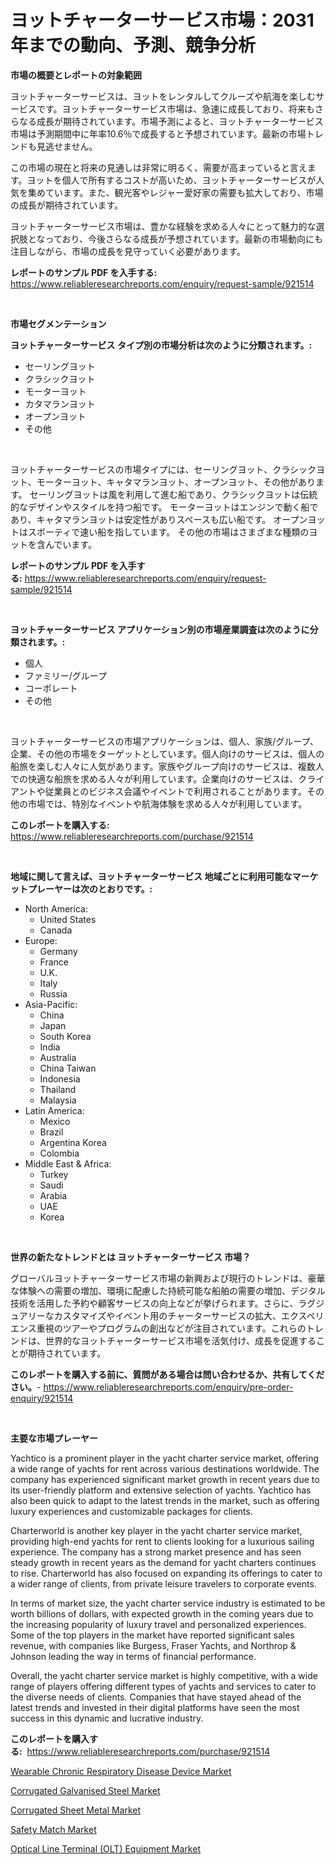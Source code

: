 <p><h1>ヨットチャーターサービス市場：2031年までの動向、予測、競争分析</h1></p><p><strong>市場の概要とレポートの対象範囲</strong></p>
<p><p>ヨットチャーターサービスは、ヨットをレンタルしてクルーズや航海を楽しむサービスです。ヨットチャーターサービス市場は、急速に成長しており、将来もさらなる成長が期待されています。市場予測によると、ヨットチャーターサービス市場は予測期間中に年率10.6％で成長すると予想されています。最新の市場トレンドも見逃せません。</p><p>この市場の現在と将来の見通しは非常に明るく、需要が高まっていると言えます。ヨットを個人で所有するコストが高いため、ヨットチャーターサービスが人気を集めています。また、観光客やレジャー愛好家の需要も拡大しており、市場の成長が期待されています。</p><p>ヨットチャーターサービス市場は、豊かな経験を求める人々にとって魅力的な選択肢となっており、今後さらなる成長が予想されています。最新の市場動向にも注目しながら、市場の成長を見守っていく必要があります。</p></p>
<p><strong>レポートのサンプル PDF を入手する:</strong> <a href="https://www.reliableresearchreports.com/enquiry/request-sample/921514">https://www.reliableresearchreports.com/enquiry/request-sample/921514</a></p>
<p>&nbsp;</p>
<p><strong>市場セグメンテーション</strong></p>
<p><strong>ヨットチャーターサービス タイプ別の市場分析は次のように分類されます。:</strong></p>
<p><ul><li>セーリングヨット</li><li>クラシックヨット</li><li>モーターヨット</li><li>カタマランヨット</li><li>オープンヨット</li><li>その他</li></ul></p>
<p>&nbsp;</p>
<p><p>ヨットチャーターサービスの市場タイプには、セーリングヨット、クラシックヨット、モーターヨット、キャタマランヨット、オープンヨット、その他があります。 セーリングヨットは風を利用して進む船であり、クラシックヨットは伝統的なデザインやスタイルを持つ船です。 モーターヨットはエンジンで動く船であり、キャタマランヨットは安定性がありスペースも広い船です。 オープンヨットはスポーティで速い船を指しています。 その他の市場はさまざまな種類のヨットを含んでいます。</p></p>
<p><strong>レポートのサンプル PDF を入手する:</strong>&nbsp;<a href="https://www.reliableresearchreports.com/enquiry/request-sample/921514">https://www.reliableresearchreports.com/enquiry/request-sample/921514</a></p>
<p>&nbsp;</p>
<p><strong> ヨットチャーターサービス アプリケーション別の市場産業調査は次のように分類されます。:</strong></p>
<p><ul><li>個人</li><li>ファミリー/グループ</li><li>コーポレート</li><li>その他</li></ul></p>
<p>&nbsp;</p>
<p><p>ヨットチャーターサービスの市場アプリケーションは、個人、家族/グループ、企業、その他の市場をターゲットとしています。個人向けのサービスは、個人の船旅を楽しむ人々に人気があります。家族やグループ向けのサービスは、複数人での快適な船旅を求める人々が利用しています。企業向けのサービスは、クライアントや従業員とのビジネス会議やイベントで利用されることがあります。その他の市場では、特別なイベントや航海体験を求める人々が利用しています。</p></p>
<p><strong>このレポートを購入する:</strong>&nbsp; <a href="https://www.reliableresearchreports.com/purchase/921514">https://www.reliableresearchreports.com/purchase/921514</a></p>
<p>&nbsp;</p>
<p><strong>地域に関して言えば、ヨットチャーターサービス 地域ごとに利用可能なマーケットプレーヤーは次のとおりです。:</strong></p>
<p><ul>
    <li>
        North America:
        <ul>
            <li>United States</li>
            <li>Canada</li>
        </ul>
    </li>
    <li>
        Europe:
        <ul>
            <li>Germany</li>
            <li>France</li>
            <li>U.K.</li>
            <li>Italy</li>
            <li>Russia</li>
        </ul>
    </li>
    <li>
        Asia-Pacific:
        <ul>
            <li>China</li>
            <li>Japan</li>
            <li>South Korea</li>
            <li>India</li>
            <li>Australia</li>
            <li>China Taiwan</li>
            <li>Indonesia</li>
            <li>Thailand</li>
            <li>Malaysia</li>
        </ul>
    </li>
    <li>
        Latin America:
        <ul>
            <li>Mexico</li>
            <li>Brazil</li>
            <li>Argentina Korea</li>
            <li>Colombia</li>
        </ul>
    </li>
    <li>
        Middle East & Africa:
        <ul>
            <li>Turkey</li>
            <li>Saudi</li>
            <li>Arabia</li>
            <li>UAE</li>
            <li>Korea</li>
        </ul>
    </li>
    </ul></p>
<p>&nbsp;</p>
<p><strong>世界の新たなトレンドとは ヨットチャーターサービス 市場？</strong></p>
<p><p>グローバルヨットチャーターサービス市場の新興および現行のトレンドは、豪華な体験への需要の増加、環境に配慮した持続可能な船舶の需要の増加、デジタル技術を活用した予約や顧客サービスの向上などが挙げられます。さらに、ラグジュアリーなカスタマイズやイベント用のチャーターサービスの拡大、エクスペリエンス重視のツアーやプログラムの創出などが注目されています。これらのトレンドは、世界的なヨットチャーターサービス市場を活気付け、成長を促進することが期待されています。</p></p>
<p><strong>このレポートを購入する前に、質問がある場合は問い合わせるか、共有してください。</strong>- <a href="https://www.reliableresearchreports.com/enquiry/pre-order-enquiry/921514">https://www.reliableresearchreports.com/enquiry/pre-order-enquiry/921514</a></p>
<p>&nbsp;</p>
<p><strong>主要な市場プレーヤー</strong></p>
<p><p>Yachtico is a prominent player in the yacht charter service market, offering a wide range of yachts for rent across various destinations worldwide. The company has experienced significant market growth in recent years due to its user-friendly platform and extensive selection of yachts. Yachtico has also been quick to adapt to the latest trends in the market, such as offering luxury experiences and customizable packages for clients.</p><p>Charterworld is another key player in the yacht charter service market, providing high-end yachts for rent to clients looking for a luxurious sailing experience. The company has a strong market presence and has seen steady growth in recent years as the demand for yacht charters continues to rise. Charterworld has also focused on expanding its offerings to cater to a wider range of clients, from private leisure travelers to corporate events.</p><p>In terms of market size, the yacht charter service industry is estimated to be worth billions of dollars, with expected growth in the coming years due to the increasing popularity of luxury travel and personalized experiences. Some of the top players in the market have reported significant sales revenue, with companies like Burgess, Fraser Yachts, and Northrop & Johnson leading the way in terms of financial performance.</p><p>Overall, the yacht charter service market is highly competitive, with a wide range of players offering different types of yachts and services to cater to the diverse needs of clients. Companies that have stayed ahead of the latest trends and invested in their digital platforms have seen the most success in this dynamic and lucrative industry.</p></p>
<p><strong>このレポートを購入する:</strong>&nbsp;&nbsp;<a href="https://www.reliableresearchreports.com/purchase/921514">https://www.reliableresearchreports.com/purchase/921514</a></p>
<p><p><a href="https://issuu.com/reportprime-2/docs/wearable-chronic-respiratory-disease-device-market">Wearable Chronic Respiratory Disease Device Market</a></p><p><a href="https://github.com/lubmix/Market-Research-Report-List-1/blob/main/corrugated-galvanised-steel-market.md">Corrugated Galvanised Steel Market</a></p><p><a href="https://github.com/Hazelklievgspy6vdcsmu106w/Market-Research-Report-List-1/blob/main/corrugated-sheet-metal-market.md">Corrugated Sheet Metal Market</a></p><p><a href="https://github.com/joannagoyvaerts/Market-Research-Report-List-1/blob/main/safety-match-market.md">Safety Match Market</a></p><p><a href="https://issuu.com/reportprime-2/docs/optical-line-terminal-olt-equipment-market-size-20">Optical Line Terminal (OLT) Equipment Market</a></p></p>